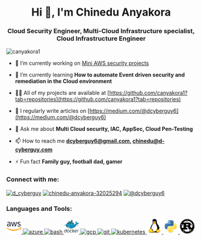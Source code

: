 <h1 align="center">Hi 👋, I'm Chinedu Anyakora</h1>
<h3 align="center">Cloud Security Engineer, Multi-Cloud Infrastructure specialist, Cloud Infrastructure Engineer</h3>

<p align="left"> <img src="https://komarev.com/ghpvc/?username=canyakora1&label=Profile%20views&color=0e75b6&style=flat" alt="canyakora1" /> </p>

- 🔭 I’m currently working on [Mini AWS security projects](https://github.com/canyakora1/mini-aws-security-projects)

- 🌱 I’m currently learning **How to automate Event driven security and remediation in the Cloud environment**

- 👨‍💻 All of my projects are available at [https://github.com/canyakora1?tab=repositories](https://github.com/canyakora1?tab=repositories)

- 📝 I regularly write articles on [https://medium.com/@dcyberguy6](https://medium.com/@dcyberguy6)

- 💬 Ask me about **Multi Cloud security, IAC, AppSec, Cloud Pen-Testing**

- 📫 How to reach me **dcyberguy6@gmail.com, chinedu@d-cyberguy.com**

- ⚡ Fun fact **Family guy, football dad, gamer**

<h3 align="left">Connect with me:</h3>
<p align="left">
<a href="https://twitter.com/d_cyberguy" target="blank"><img align="center" src="https://raw.githubusercontent.com/rahuldkjain/github-profile-readme-generator/master/src/images/icons/Social/twitter.svg" alt="d_cyberguy" height="30" width="40" /></a>
<a href="https://linkedin.com/in/chinedu-anyakora-32025294" target="blank"><img align="center" src="https://raw.githubusercontent.com/rahuldkjain/github-profile-readme-generator/master/src/images/icons/Social/linked-in-alt.svg" alt="chinedu-anyakora-32025294" height="30" width="40" /></a>
<a href="https://medium.com/@dcyberguy6" target="blank"><img align="center" src="https://raw.githubusercontent.com/rahuldkjain/github-profile-readme-generator/master/src/images/icons/Social/medium.svg" alt="@dcyberguy6" height="30" width="40" /></a>
</p>

<h3 align="left">Languages and Tools:</h3>
<p align="left"> <a href="https://aws.amazon.com" target="_blank" rel="noreferrer"> <img src="https://raw.githubusercontent.com/devicons/devicon/master/icons/amazonwebservices/amazonwebservices-original-wordmark.svg" alt="aws" width="40" height="40"/> </a> <a href="https://azure.microsoft.com/en-in/" target="_blank" rel="noreferrer"> <img src="https://www.vectorlogo.zone/logos/microsoft_azure/microsoft_azure-icon.svg" alt="azure" width="40" height="40"/> </a> <a href="https://www.gnu.org/software/bash/" target="_blank" rel="noreferrer"> <img src="https://www.vectorlogo.zone/logos/gnu_bash/gnu_bash-icon.svg" alt="bash" width="40" height="40"/> </a> <a href="https://www.docker.com/" target="_blank" rel="noreferrer"> <img src="https://raw.githubusercontent.com/devicons/devicon/master/icons/docker/docker-original-wordmark.svg" alt="docker" width="40" height="40"/> </a> <a href="https://cloud.google.com" target="_blank" rel="noreferrer"> <img src="https://www.vectorlogo.zone/logos/google_cloud/google_cloud-icon.svg" alt="gcp" width="40" height="40"/> </a> <a href="https://git-scm.com/" target="_blank" rel="noreferrer"> <img src="https://www.vectorlogo.zone/logos/git-scm/git-scm-icon.svg" alt="git" width="40" height="40"/> </a> <a href="https://kubernetes.io" target="_blank" rel="noreferrer"> <img src="https://www.vectorlogo.zone/logos/kubernetes/kubernetes-icon.svg" alt="kubernetes" width="40" height="40"/> </a> <a href="https://www.linux.org/" target="_blank" rel="noreferrer"> <img src="https://raw.githubusercontent.com/devicons/devicon/master/icons/linux/linux-original.svg" alt="linux" width="40" height="40"/> </a> <a href="https://www.python.org" target="_blank" rel="noreferrer"> <img src="https://raw.githubusercontent.com/devicons/devicon/master/icons/python/python-original.svg" alt="python" width="40" height="40"/> </a> <a href="https://www.rust-lang.org" target="_blank" rel="noreferrer"> <img src="https://raw.githubusercontent.com/devicons/devicon/master/icons/rust/rust-plain.svg" alt="rust" width="40" height="40"/> </a> </p>

